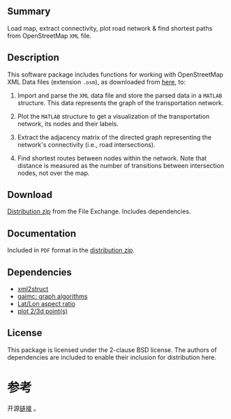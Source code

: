 Summary
-------
Load map, extract connectivity, plot road network & find shortest paths from OpenStreetMap `XML` file.

Description
-----------
This software package includes functions for working with OpenStreetMap XML Data files (extension `.osm`), as downloaded from [here](http://www.openstreetmap.org), to:

1. Import and parse the `XML` data file and store the parsed data in a `MATLAB` structure. This data represents the graph of the transportation network.

2. Plot the `MATLAB` structure to get a visualization of the transportation network, its nodes and their labels.

3. Extract the adjacency matrix of the directed graph representing the network's connectivity (i.e., road intersections).

4. Find shortest routes between nodes within the network. Note that distance is measured as the number of transitions between intersection nodes, not over the map.

Download
--------
[Distribution zip](http://www.mathworks.com/matlabcentral/fileexchange/35819-openstreetmap-functions?download=true) from the File Exchange.
Includes dependencies.

Documentation
-------------
Included in `PDF` format in the [distribution zip](http://www.mathworks.com/matlabcentral/fileexchange/35819-openstreetmap-functions?download=true).

Dependencies
------------
- [xml2struct](http://www.mathworks.com/matlabcentral/fileexchange/28518-xml2struct)
- [gaimc: graph algorithms](http://www.mathworks.com/matlabcentral/fileexchange/24134-gaimc-graph-algorithms-in-matlab-code)
- [Lat/Lon aspect ratio](http://www.mathworks.com/matlabcentral/fileexchange/32462-correctly-proportion-a-latlon-plot)
- [plot 2/3d point(s)](http://www.mathworks.com/matlabcentral/fileexchange/34731-plot-23d-points)

License
-------
This package is licensed under the 2-clause BSD license.
The authors of dependencies are included to enable their inclusion for distribution here.

# 参考
开源[链接](https://github.com/johnyf/openstreetmap) 。